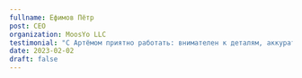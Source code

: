 ```yaml
---
fullname: Ефимов Пётр
post: CEO
organization: MoosYo LLC
testimonial: "С Артёмом приятно работать: внимателен к деталям, аккуратен в коде и всегда держит в фокусе конечный результат. Помогал команде разбираться в сложных местах и делился опытом."
date: 2023-02-02
draft: false
---
```

